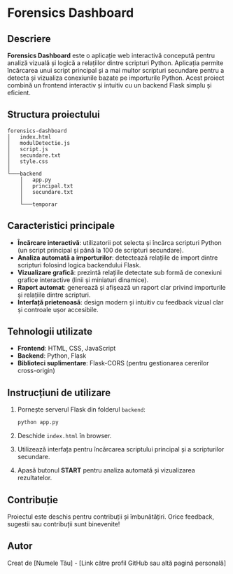 # Forensics Dashboard

## Descriere

**Forensics Dashboard** este o aplicație web interactivă concepută pentru analiză vizuală și logică a relațiilor dintre scripturi Python. Aplicația permite încărcarea unui script principal și a mai multor scripturi secundare pentru a detecta și vizualiza conexiunile bazate pe importurile Python. Acest proiect combină un frontend interactiv și intuitiv cu un backend Flask simplu și eficient.

## Structura proiectului

```
forensics-dashboard
│   index.html
│   modulDetectie.js
│   script.js
│   secundare.txt
│   style.css
│
└───backend
    │   app.py
    │   principal.txt
    │   secundare.txt
    │
    └───temporar
```

## Caracteristici principale

- **Încărcare interactivă**: utilizatorii pot selecta și încărca scripturi Python (un script principal și până la 100 de scripturi secundare).
- **Analiza automată a importurilor**: detectează relațiile de import dintre scripturi folosind logica backendului Flask.
- **Vizualizare grafică**: prezintă relațiile detectate sub formă de conexiuni grafice interactive (linii și miniaturi dinamice).
- **Raport automat**: generează și afișează un raport clar privind importurile și relațiile dintre scripturi.
- **Interfață prietenoasă**: design modern și intuitiv cu feedback vizual clar și controale ușor accesibile.

## Tehnologii utilizate

- **Frontend**: HTML, CSS, JavaScript
- **Backend**: Python, Flask
- **Biblioteci suplimentare**: Flask-CORS (pentru gestionarea cererilor cross-origin)

## Instrucțiuni de utilizare

1. Pornește serverul Flask din folderul `backend`:

   ```bash
   python app.py
   ```

2. Deschide `index.html` în browser.

3. Utilizează interfața pentru încărcarea scriptului principal și a scripturilor secundare.

4. Apasă butonul **START** pentru analiza automată și vizualizarea rezultatelor.

## Contribuție

Proiectul este deschis pentru contribuții și îmbunătățiri. Orice feedback, sugestii sau contribuții sunt binevenite!

## Autor

Creat de [Numele Tău] - [Link către profil GitHub sau altă pagină personală]

